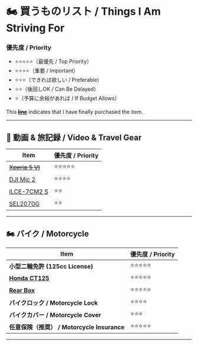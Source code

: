 # 🏍 買うものリスト / Things I Am Striving For

### 優先度 / Priority

* ⭐⭐⭐⭐⭐（最優先 / Top Priority）
* ⭐⭐⭐⭐（重要 / Important）
* ⭐⭐⭐（できれば欲しい / Preferable）
* ⭐⭐（後回しOK / Can Be Delayed）
* ⭐（予算に余裕があれば / If Budget Allows）

This <del>**[line](/#)**</del> indicates that I have finally purchased the item.

---

## **🎤 動画 & 旅記録 / Video & Travel Gear**

| Item                                  | 優先度 / Priority |
| --------------------------------------- | ------------------- |
| <del>[Xperia 5 VI][Xperia_5_VI]</del> | ⭐⭐⭐⭐⭐        |
| [DJI Mic 2][DJI_Mic_2]                | ⭐⭐⭐⭐          |
| [ILCE-7CM2 S][ILCE-7CM2_S]            | ⭐⭐              |
| [SEL2070G]                            | ⭐⭐              |

---

## **🏍 バイク / Motorcycle**

| Item                                        | 優先度 / Priority |
| --------------------------------------------- | ------------------- |
| **小型二輪免許 (125cc License)**            | ⭐⭐⭐⭐⭐        |
| **[Honda CT125][black_CT125]**              | ⭐⭐⭐⭐⭐        |
| **[Rear Box][givi_rear_box]**               | ⭐⭐⭐⭐⭐        |
| **バイクロック / Motorcycle Lock**          | ⭐⭐⭐⭐          |
| **バイクカバー / Motorcycle Cover**         | ⭐⭐⭐            |
| **任意保険（推奨） / Motorcycle Insurance** | ⭐⭐⭐⭐⭐        |

---



<!--- References -->

[Xperia_5_VI]: https://www.amazon.co.jp/dp/B0CHV45K6W?ref=ppx_yo2ov_dt_b_fed_asin_title&th=1
[DJI_Mic_2]: https://www.amazon.co.jp/dp/B0CFZX734J/?coliid=I3Q8SY80QZGBVD&colid=2NQW6V853UHL6&ref_=list_c_wl_lv_ov_lig_dp_it&th=1
[ILCE-7CM2_S]: https://www.amazon.co.jp/%E3%82%BD%E3%83%8B%E3%83%BC-%E3%83%95%E3%83%AB%E3%82%B5%E3%82%A4%E3%82%BA-%E3%83%9F%E3%83%A9%E3%83%BC%E3%83%AC%E3%82%B9%E4%B8%80%E7%9C%BC%E3%82%AB%E3%83%A1%E3%83%A9-%CE%B17CII-ILCE-7CM2/dp/B0CGW8Q4JM/ref=pd_ci_mcx_mh_mcx_views_0_title?pd_rd_w=ld1JW&content-id=amzn1.sym.7133fed1-b7f0-4a9a-85e6-ec0056dbe781%3Aamzn1.symc.409c7fce-cbd2-4cf4-a6cb-824c258c8778&pf_rd_p=7133fed1-b7f0-4a9a-85e6-ec0056dbe781&pf_rd_r=CJVTTW2ZFMFY2WCV5TWY&pd_rd_wg=vPWkH&pd_rd_r=857edfa6-91b0-49ba-97c7-37139c01303d&pd_rd_i=B0CGW8Q4JM&th=1
[SEL2070G]: https://www.amazon.co.jp/%E3%82%BD%E3%83%8B%E3%83%BC-%E6%A8%99%E6%BA%96%E3%82%BA%E3%83%BC%E3%83%A0%E3%83%AC%E3%83%B3%E3%82%BA-20-70mm-%E3%83%87%E3%82%B8%E3%82%BF%E3%83%AB%E4%B8%80%E7%9C%BC%E3%82%AB%E3%83%A1%E3%83%A9%CE%B1-SEL2070G/dp/B0BSLN3X45/ref=sr_1_2?__mk_ja_JP=%E3%82%AB%E3%82%BF%E3%82%AB%E3%83%8A&crid=2QPY8F81MTG8S&dib=eyJ2IjoiMSJ9.wCYVGw2B36T4tx5HCJ-R-wOTM5aOoHeHiypw9Oobe1z6zdyQl-xMSMYaphOlImc2bEHZo5ZZJ3jJBuTDG3gB4_v2fuUeHO3y7ftbnH3iI4hkkPGWK_NJclgresAnAOApZwwYv9JMMyrFIGhxqPAxs1c_QdmRIVfL6EcJY2MrDyWjD-ydr7rOIOrYN4WoBmXkiTTeT72aB2iBuIijuCU9YEIw6PxyUloj8-ydzRuHPMc.z4Ky79aAp5itP8rcC5sQhVNFehTIdB5SS1WJlceAqyM&dib_tag=se&keywords=Sony%2BFE%2B20-70mm%2Bf%2F4%2BG&qid=1740050557&s=electronics&sprefix=sony%2Bfe%2B20-70mm%2Bf%2F4%2Bg%2Celectronics%2C192&sr=1-2&th=1
[black_CT125]: https://www.goobike.com/spread/8400042B30240522001/index.html
[givi_rear_box]: https://www.amazon.co.jp/GIVI-%E3%82%B8%E3%83%93-%E3%80%90%E3%82%A4%E3%82%BF%E3%83%AA%E3%82%A2%E3%83%96%E3%83%A9%E3%83%B3%E3%83%89%E3%80%91-98487-%E3%82%B9%E3%82%BF%E3%82%A4%E3%83%AA%E3%83%83%E3%82%B7%E3%83%A5%E3%83%87%E3%82%B6%E3%82%A4%E3%83%B3/dp/B07FYMKSKB?th=1
